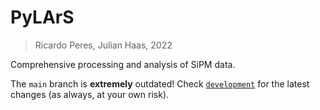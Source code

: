# PyLArS
> Ricardo Peres, Julian Haas, 2022

Comprehensive processing and analysis of SiPM data.

The `main` branch is **extremely** outdated! Check [`development`](https://github.com/ricmperes/PyLArS/tree/development) for the latest changes (as always, at your own risk).
